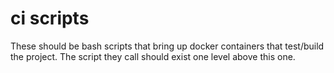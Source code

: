 # ci scripts

These should be bash scripts that bring up docker containers
that test/build the project. The script they call should exist
one level above this one.
